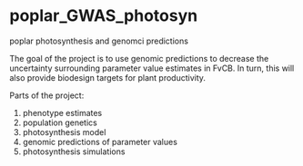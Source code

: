 # poplar_GWAS_photosyn
poplar photosynthesis and genomci predictions

The goal of the project is to use genomic predictions to decrease the uncertainty surrounding parameter value estimates in FvCB. In turn, this will also provide biodesign targets for plant productivity. 

Parts of the project:
1) phenotype estimates
2) population genetics
3) photosynthesis model
4) genomic predictions of parameter values
5) photosynthesis simulations
